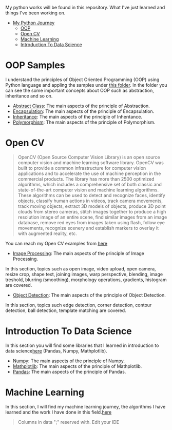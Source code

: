 My python works will be found in this repository. What I've just learned and things I've been working on.

- [My Python Journey](#python-journey)
    - [OOP](#oop-samples)
    - [Open CV](#open-cv)
    - [Machine Learning](#machine-learning)
    - [Introduction To Data Science](introduction-to-data-science)

# OOP Samples

I understand the principles of Object Oriented Programming (OOP) using Python language and appling the samples under [this folder](https://github.com/AbdurrahimBalta/My-Python-Adventure/tree/master/OOP%20Python).
In the folder you can see the some important concepts about OOP such as abstraction, inheritance and so on.

* [Abstract Class](https://github.com/AbdurrahimBalta/My-Python-Adventure/blob/master/OOP%20Python/abstractClass.py): The main aspects of the principle of Abstraction.
* [Encapsulation](https://github.com/AbdurrahimBalta/My-Python-Adventure/blob/master/OOP%20Python/encapsulation.py):  The main aspects of the principle of Encapsulation.
* [Inheritance](https://github.com/AbdurrahimBalta/My-Python-Adventure/blob/master/OOP%20Python/inheritance.py):      The main aspects of the principle of Inherıtance.
* [Polymorphism](https://github.com/AbdurrahimBalta/My-Python-Adventure/blob/master/OOP%20Python/polymorphism.py):    The main aspects of the principle of Polymorphism.


# Open CV 

> OpenCV (Open Source Computer Vision Library) is an open source computer vision and machine learning software library. OpenCV was built to provide a common infrastructure for computer vision applications and to accelerate the use of machine perception in the commercial products. 
The library has more than 2500 optimized algorithms, which includes a comprehensive set of both classic and state-of-the-art computer vision and machine learning algorithms. These algorithms can be used to detect and recognize faces, identify objects, classify human actions in videos, track camera movements, track moving objects, extract 3D models of objects, produce 3D point clouds from stereo cameras, stitch images together to produce a high resolution image of an entire scene, find similar images from an image database, remove red eyes from images taken using flash, follow eye movements, recognize scenery and establish markers to overlay it with augmented reality, etc.

You can reach my Open CV examples from [here](https://github.com/AbdurrahimBalta/My-Python-Adventure/tree/master/OpenCV)

* [Image Processing](https://github.com/AbdurrahimBalta/My-Python-Adventure/tree/master/OpenCV/OPENCV_g%C3%B6r%C3%BCnt%C3%BC_i%C5%9Fleme): The main aspects of the principle of Image Processing.

In this section, topics such as open image, video upload, open camera, resize crop, shape text, joining images, warp perspective, blending, image treshold, blurring (smoothing), morphology operations, gradients, histogram are covered.

* [Object Detection](https://github.com/AbdurrahimBalta/My-Python-Adventure/tree/master/OpenCV/opencv_nesne_taspiti): The main aspects of the principle of Object Detection.

In this section, topics such edge detection, corner detection, contour detection, ball detection, template matching are covered.


# Introduction To Data Science


In this section you will find some libraries that I learned in introduction to data science[here](https://github.com/AbdurrahimBalta/My-Python-Adventure/tree/master/Introduction%20o%20data%20science) (Pandas, Numpy, Mathplotlib).


* [Numpy](https://github.com/AbdurrahimBalta/My-Python-Adventure/blob/master/Introduction%20o%20data%20science/Numpy.py): The main aspects of the principle of Numpy.
* [Mathplotlib](https://github.com/AbdurrahimBalta/My-Python-Adventure/blob/master/Introduction%20o%20data%20science/Mathplotlib.py):  The main aspects of the principle of Mathplotlib.
* [Pandas](https://github.com/AbdurrahimBalta/My-Python-Adventure/blob/master/Introduction%20o%20data%20science/Pandas.py):      The main aspects of the principle of Pandas.


# Machine Learning


In this section, I will find my machine learning journey, the algorithms I have learned and the work I have done in this field.[here](https://github.com/AbdurrahimBalta/My-Python-Adventure/tree/master/Machine%20Learning)

> Columns in data ";" reserved with. Edit your IDE






